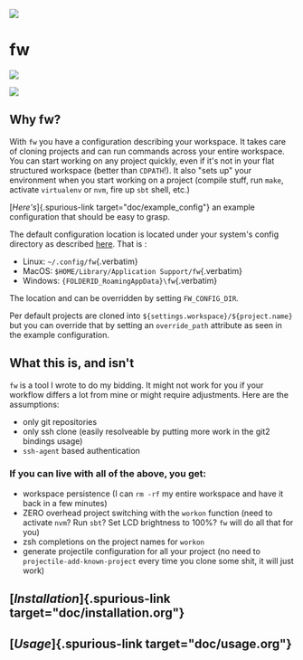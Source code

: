 ![](./logo/fw_rgb.png)

# fw

[![](https://img.shields.io/crates/v/fw.svg)](https://crates.io/crates/fw)

[![](https://asciinema.org/a/222856.png)](https://asciinema.org/a/222856)

## Why fw?

With `fw` you have a configuration describing your workspace. It takes
care of cloning projects and can run commands across your entire
workspace. You can start working on any project quickly, even if it\'s
not in your flat structured workspace (better than `CDPATH`!). It also
\"sets up\" your environment when you start working on a project
(compile stuff, run `make`, activate `virtualenv` or `nvm`, fire up
`sbt` shell, etc.)

[*Here\'s*]{.spurious-link target="doc/example_config"} an example
configuration that should be easy to grasp.

The default configuration location is located under your system\'s
config directory as described
[here](https://docs.rs/dirs/3.0.2/dirs/fn.config_dir.html). That is :

-   Linux: `~/.config/fw`{.verbatim}
-   MacOS: `$HOME/Library/Application Support/fw`{.verbatim}
-   Windows: `{FOLDERID_RoamingAppData}\fw`{.verbatim}

The location and can be overridden by setting `FW_CONFIG_DIR`.

Per default projects are cloned into
`${settings.workspace}/${project.name}` but you can override that by
setting an `override_path` attribute as seen in the example
configuration.

## What this is, and isn\'t

`fw` is a tool I wrote to do my bidding. It might not work for you if
your workflow differs a lot from mine or might require adjustments. Here
are the assumptions:

-   only git repositories
-   only ssh clone (easily resolveable by putting more work in the git2
    bindings usage)
-   `ssh-agent` based authentication

### If you can live with all of the above, you get:

-   workspace persistence (I can `rm -rf` my entire workspace and have
    it back in a few minutes)
-   ZERO overhead project switching with the `workon` function (need to
    activate `nvm`? Run `sbt`? Set LCD brightness to 100%? `fw` will do
    all that for you)
-   zsh completions on the project names for `workon`
-   generate projectile configuration for all your project (no need to
    `projectile-add-known-project` every time you clone some shit, it
    will just work)


## [*Installation*]{.spurious-link target="doc/installation.org"}

## [*Usage*]{.spurious-link target="doc/usage.org"}

